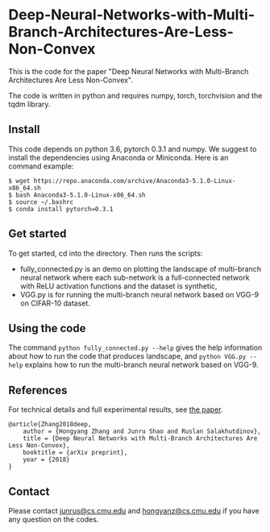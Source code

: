 # Deep-Neural-Networks-with-Multi-Branch-Architectures-Are-Less-Non-Convex

This is the code for the paper "Deep Neural Networks with Multi-Branch Architectures Are Less Non-Convex".

The code is written in python and requires numpy, torch, torchvision and the tqdm library.

## Install
This code depends on python 3.6, pytorch 0.3.1 and numpy. We suggest to install the dependencies using Anaconda or Miniconda. Here is an command example:
```
$ wget https://repo.anaconda.com/archive/Anaconda3-5.1.0-Linux-x86_64.sh
$ bash Anaconda3-5.1.0-Linux-x86_64.sh
$ source ~/.bashrc
$ conda install pytorch=0.3.1
```

## Get started
To get started, cd into the directory. Then runs the scripts: 
* fully_connected.py is an demo on plotting the landscape of multi-branch neural network where each sub-network is a full-connected network with ReLU activation functions and the dataset is synthetic,
* VGG.py is for running the multi-branch neural network based on VGG-9 on CIFAR-10 dataset.

## Using the code
The command `python fully_connected.py --help` gives the help information about how to run the code that produces landscape, and `python VGG.py --help` explains how to run the multi-branch neural network based on VGG-9.

## References
For technical details and full experimental results, see [the paper](https://).
```
@article{Zhang2018deep, 
	author = {Hongyang Zhang and Junru Shao and Ruslan Salakhutdinov}, 
	title = {Deep Neural Networks with Multi-Branch Architectures Are Less Non-Convex}, 
	booktitle = {arXiv preprint},
	year = {2018}
}
```

## Contact
Please contact junrus@cs.cmu.edu and hongyanz@cs.cmu.edu if you have any question on the codes.
